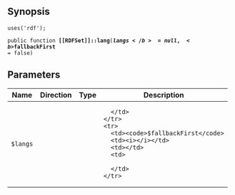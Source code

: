 ## Synopsis

<code>uses('rdf');</code>

<code>public function <b>[[RDFSet]]::lang</b>(<b>$langs</b> = null, <b>$fallbackFirst</b> = false)</code>

## Parameters

<table>
  <thead>
    <tr>
      <th>Name</th>
      <th>Direction</th>
      <th>Type</th>
      <th>Description</th>
    </tr>
  </thead>
  <tbody>
    <tr>
      <td><code>$langs</code>
      <td><i></i></td>
      <td></td>
      <td>

      </td>
    </tr>
    <tr>
      <td><code>$fallbackFirst</code>
      <td><i></i></td>
      <td></td>
      <td>

      </td>
    </tr>
  </tbody>
</table>


